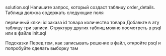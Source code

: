 solution.sql
Напишите запрос, который создаст таблицу order_details. Таблица должна содержать следующие поля

первичный ключ
id заказа
id товара
количество товара
Добавьте в эту таблицу три записи. Структуру других таблиц можно посмотреть в psql или в файле init.sql

Подсказки
Перед тем, как записывать решение в файл, откройте psql и попробуйте сделать выборку там